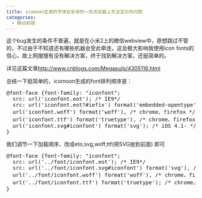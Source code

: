 ```yaml
---
title: icomoon生成的字体在安卓的一些浏览器上无法显示的问题
categories:
  - 移动前端
---
```

这个bug发生的条件不普遍，就是在小米2上的微信webview中，原想跳过不管的，不过由于不知道还有哪些机器会受此牵连，这会极大影响我使用icon fonts的信心，故上网搜搜有没有解决方案，终于找到解决方案，还挺简单的。<!--more-->

详见这篇文章<a href="http://www.cnblogs.com/Megasu/p/4305116.html" target="_blank">http://www.cnblogs.com/Megasu/p/4305116.html</a>

总结一下挺简单的，icomoon生成的font排列顺序是：

<pre class="lang:js decode:true ">@font-face {font-family: "iconfont";
  src: url('iconfont.eot'); /* IE9*/
  src: url('iconfont.eot?#iefix') format('embedded-opentype'), /* IE6-IE8 */
  url('iconfont.woff') format('woff'), /* chrome、firefox */
  url('iconfont.ttf') format('truetype'), /* chrome、firefox、opera、Safari, Android, iOS 4.2+*/
  url('iconfont.svg#iconfont') format('svg'); /* iOS 4.1- */
}</pre>

我们调节一下加载顺序，改成eto,svg,woff,ttf(把SVG放到前面) 即可

<pre class="lang:js decode:true">@font-face {font-family: "iconfont";
  src: url('../font/iconfont.eot'); /* IE9*/
  src: url('../font/iconfont.svg#iconfont') format('svg'), /* iOS 4.1- */
  url('../font/iconfont.woff') format('woff'), /* chrome、firefox */
  url('../font/iconfont.ttf') format('truetype'); /* chrome、firefox、opera、Safari, Android, iOS 4.2+*/
}</pre>

&nbsp;
